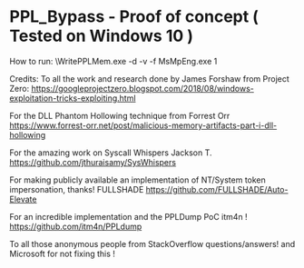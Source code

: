 # PPL_Bypass - Proof of concept ( Tested on Windows 10 )
 How to run: \WritePPLMem.exe -d -v -f MsMpEng.exe 1

Credits:
To all the work and research done by James Forshaw from Project Zero: https://googleprojectzero.blogspot.com/2018/08/windows-exploitation-tricks-exploiting.html


For the DLL Phantom Hollowing technique from Forrest Orr
https://www.forrest-orr.net/post/malicious-memory-artifacts-part-i-dll-hollowing

For the amazing work on Syscall Whispers Jackson T.  https://github.com/jthuraisamy/SysWhispers

For making publicly available an implementation of NT/System token impersonation, thanks! FULLSHADE 
https://github.com/FULLSHADE/Auto-Elevate

For an incredible implementation and the PPLDump PoC itm4n !
https://github.com/itm4n/PPLdump


To all those anonymous people from StackOverflow questions/answers!
and Microsoft for not fixing this !
